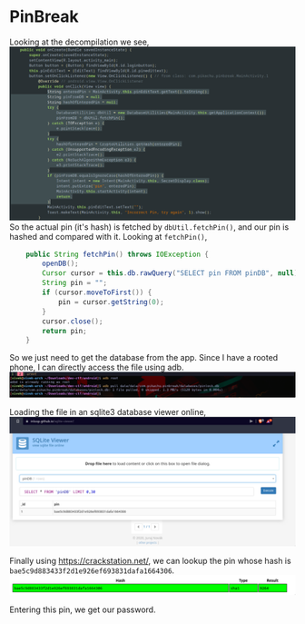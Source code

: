 # PinBreak
Looking at the decompilation we see,
![decomp](./decomp.png)
So the actual pin (it's hash) is fetched by `dbUtil.fetchPin()`, and our pin is hashed and compared with it. Looking at `fetchPin()`,
```java
    public String fetchPin() throws IOException {
        openDB();
        Cursor cursor = this.db.rawQuery("SELECT pin FROM pinDB", null);
        String pin = "";
        if (cursor.moveToFirst()) {
            pin = cursor.getString(0);
        }
        cursor.close();
        return pin;
    }
```

So we just need to get the database from the app. Since I have a rooted phone, I can directly access the file using adb.
![adb](./adb.png)

Loading the file in an sqlite3 database viewer online,
![sqlite3](./sqlite3.png)

Finally using https://crackstation.net/, we can lookup the pin whose hash is `bae5c9d883433f2d1e926ef693831dafa1664306`.
![crack](./crack.png)

Entering this pin, we get our password.
